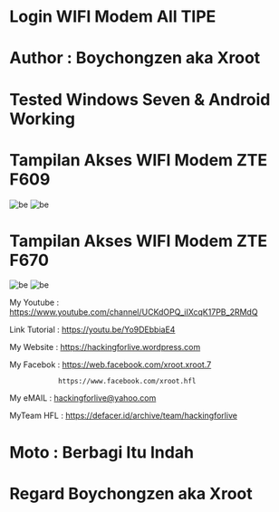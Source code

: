 # Login WIFI Modem All TIPE

# Author : Boychongzen aka Xroot

# Tested  Windows Seven & Android Working

# Tampilan Akses WIFI Modem ZTE F609
![be](https://raw.githubusercontent.com/boychongzen18/WIFI-Modem-ZTE-F609/master/wifi.jpg)
![be](https://raw.githubusercontent.com/boychongzen18/WIFI-Modem-ZTE-F609/master/wifi1.jpg)
# Tampilan Akses WIFI Modem ZTE F670
![be](https://raw.githubusercontent.com/boychongzen18/WIFI-Modem-ZTE-F609/master/ZTE_F670.jpg)
![be](https://raw.githubusercontent.com/boychongzen18/WIFI-Modem-ZTE-F609/master/ADMIN.jpg)

My Youtube    : https://www.youtube.com/channel/UCKdOPQ_iIXcqK17PB_2RMdQ

Link Tutorial : https://youtu.be/Yo9DEbbiaE4

My Website    : https://hackingforlive.wordpress.com

My Facebok    : https://web.facebook.com/xroot.xroot.7

                https://www.facebook.com/xroot.hfl

My eMAIL      : hackingforlive@yahoo.com

MyTeam HFL    : https://defacer.id/archive/team/hackingforlive

# Moto : Berbagi Itu Indah

# Regard Boychongzen aka Xroot
